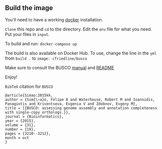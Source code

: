 ## Build the image

You'll need to have a working [docker](http://www.docker.com) installation.

`Clone` this repo and `cd` to the directory. Edit the `env` file
for what you need. Put your files in `input`.

To build and run: `docker-compose up`

The build is also available on Docker Hub. To use, change the line in the `yml` from `build .` to `image: cfriedline/busco`


Make sure to consult the BUSCO [manual](http://busco.ezlab.org/files/BUSCO_userguide.pdf) and
[README](http://busco.ezlab.org/files/README.html)

Enjoy!

`BibTeX` citation for `BUSCO`

```
@article{Simao:2015kk,
author = {Sim{\~a}o, Felipe A and Waterhouse, Robert M and Ioannidis, Panagiotis and Kriventseva, Evgenia V and Zdobnov, Evgeny M},
title = {{BUSCO: assessing genome assembly and annotation completeness with single-copy orthologs.}},
journal = {Bioinformatics},
year = {2015},
volume = {31},
number = {19},
pages = {3210--3212},
month = oct
}
